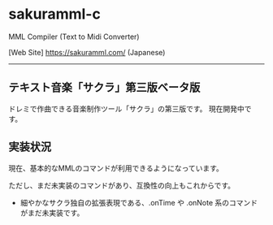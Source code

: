 # sakuramml-c
MML Compiler (Text to Midi Converter)

[Web Site] https://sakuramml.com/ (Japanese)

---------------------

## テキスト音楽「サクラ」第三版ベータ版

ドレミで作曲できる音楽制作ツール「サクラ」の第三版です。
現在開発中です。

## 実装状況

現在、基本的なMMLのコマンドが利用できるようになっています。

ただし、まだ未実装のコマンドがあり、互換性の向上もこれからです。

- 細やかなサクラ独自の拡張表現である、.onTime や .onNote 系のコマンドがまだ未実装です。

